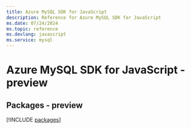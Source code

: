 ```yaml
---
title: Azure MySQL SDK for JavaScript
description: Reference for Azure MySQL SDK for JavaScript
ms.date: 07/24/2024
ms.topic: reference
ms.devlang: javascript
ms.service: mysql
---
```

# Azure MySQL SDK for JavaScript - preview
## Packages - preview
[!INCLUDE [packages](mysql-index.md)]